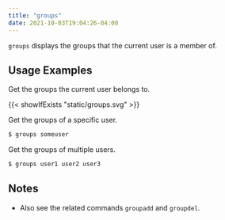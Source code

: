 ```yaml
---
title: "groups"
date: 2021-10-03T19:04:26-04:00
---
```


`groups` displays the groups that the current user is a member of.

## Usage Examples

Get the groups the current user belongs to.

{{< showIfExists "static/groups.svg" >}}

Get the groups of a specific user.

```bash
$ groups someuser
```

Get the groups of multiple users.

```bash
$ groups user1 user2 user3
```

## Notes

- Also see the related commands `groupadd` and `groupdel`.
